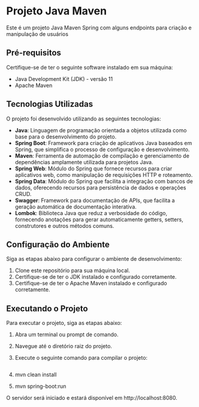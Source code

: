 # Projeto Java Maven

Este é um projeto Java Maven Spring com alguns endpoints para criação e manipulação de usuários

## Pré-requisitos

Certifique-se de ter o seguinte software instalado em sua máquina:

- Java Development Kit (JDK) - versão 11
- Apache Maven

## Tecnologias Utilizadas

O projeto foi desenvolvido utilizando as seguintes tecnologias:

- **Java**: Linguagem de programação orientada a objetos utilizada como base para o desenvolvimento do projeto.
- **Spring Boot**: Framework para criação de aplicativos Java baseados em Spring, que simplifica o processo de configuração e desenvolvimento.
- **Maven**: Ferramenta de automação de compilação e gerenciamento de dependências amplamente utilizada para projetos Java.
- **Spring Web**: Módulo do Spring que fornece recursos para criar aplicativos web, como manipulação de requisições HTTP e roteamento.
- **Spring Data**: Módulo do Spring que facilita a integração com bancos de dados, oferecendo recursos para persistência de dados e operações CRUD.
- **Swagger**: Framework para documentação de APIs, que facilita a geração automática de documentação interativa.
- **Lombok**: Biblioteca Java que reduz a verbosidade do código, fornecendo anotações para gerar automaticamente getters, setters, construtores e outros métodos comuns.

## Configuração do Ambiente

Siga as etapas abaixo para configurar o ambiente de desenvolvimento:

1. Clone este repositório para sua máquina local.
2. Certifique-se de ter o JDK instalado e configurado corretamente.
3. Certifique-se de ter o Apache Maven instalado e configurado corretamente.

## Executando o Projeto

Para executar o projeto, siga as etapas abaixo:

1. Abra um terminal ou prompt de comando.
2. Navegue até o diretório raiz do projeto.
3. Execute o seguinte comando para compilar o projeto:

   ```shell
1. mvn clean install
2. mvn spring-boot:run


O servidor será iniciado e estará disponível em http://localhost:8080.
